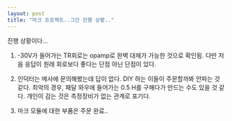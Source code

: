 ```yaml
---
layout: post
title: "마크 프로젝트..그간 진행 상황.."
---
```


진행 상황이다...

1) -30V가 들어가는 TR회로는 opamp로 완벽 대체가 가능한 것으로 확인됨. 다만 저음 응답이 원래 회로보다 좋다는 단점 아닌 단점이 있다.

2) 인덕터는 메사에 문의해봤는데 답이 없다. DIY 하는 이들이 주문할까봐 안파는 것 같다.
최악의 경우, 패달 와우에 들어가는 0.5 H를 구해다가 만드는 수도 있을 것 같다.
개인이 감는 것은 측정장비가 없는 관계로 포기다.

3) 마크 모듈에 대한 부품은 주문 완료..






